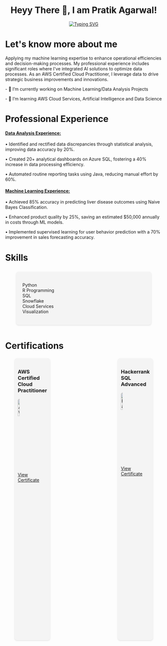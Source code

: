 <!--
**pratik0527/pratik0527** is a ✨ _special_ ✨ repository because its `README.md` (this file) appears on your GitHub profile.

Here are some ideas to get you started:

- 🔭 I’m currently working on ...
- 🌱 I’m currently learning ...
- 👯 I’m looking to collaborate on ...
- 🤔 I’m looking for help with ...
- 💬 Ask me about ...
- 📫 How to reach me: ...
- 😄 Pronouns: ...
- ⚡ Fun fact: ...
-->


<div align="center">
  <h1>Heyy There 👋, I am Pratik Agarwal!</h1>
  <a href="https://git.io/typing-svg"><img src="https://readme-typing-svg.herokuapp.com?font=Fira+Code&weight=600&size=30&pause=500&random=false&width=435&lines=I'm+Data+Analyst;I'm+ML+Enthusiast;I'm+Freelancer" alt="Typing SVG" /></a>
</div>

<div>
  <h1>Let's know more about me</h1>
  <p>
    Applying my machine learning expertise to enhance operational efficiencies and decision-making processes. My professional experience includes significant roles where I've integrated AI solutions to optimize data processes. As an AWS Certified Cloud Practitioner, I leverage data to drive strategic business improvements and innovations.
  </p>
  <p>- 🔭 I’m currently working on Machine Learning/Data Analysis Projects</p>
  <p>- 🌱 I’m learning AWS Cloud Services, Artificial Intelligence and Data Science</p>
</div>

<div>
  <h1>Professional Experience</h1>
  
  <h4><u>Data Analysis Experience:</u></h4>
  <p>•	Identified and rectified data discrepancies through statistical analysis, improving data accuracy by 20%.</p>
  <p>•	Created 20+ analytical dashboards on Azure SQL, fostering a 40% increase in data processing efficiency.</p>
  <p>•	Automated routine reporting tasks using Java, reducing manual effort by 60%.</p>
  
  <h4><u>Machine Learning Experience:</u></h4>
  <p>•	Achieved 85% accuracy in predicting liver disease outcomes using Naive Bayes Classification.</p>
  <p>•	Enhanced product quality by 25%, saving an estimated $50,000 annually in costs through ML models.</p>
  <p>•	Implemented supervised learning for user behavior prediction with a 70% improvement in sales forecasting accuracy.</p>
</div>


<div>
  <h1>Skills</h1>
  <div style="width: 90%; margin: 0 auto; display: flex; flex-wrap: wrap; justify-content: space-between;">
    <div style="flex: 1 1 20%; margin: 10px; background-color: #f4f4f4; border-radius: 8px; padding: 20px; box-shadow: 0 2px 4px rgba(0,0,0,0.1);">
        <ul style="list-style: none; padding: 0;">
          <li>Python</li>
          <li>R Programming</li>
          <li>SQL</li>
          <li>Snowflake</li>
          <li>Cloud Services</li>
          <li>Visualization</li>
        </ul>
    </div>
</div>
</div>

<div>
  <h1>Certifications</h1>
  <div style="width: 90%; margin: 0 auto; display: flex; flex-wrap: wrap; justify-content: space-between;">
    <div style="flex: 0 0 20%; margin: 5px; background-color: #f4f4f4; border-radius: 8px; padding: 10px; box-shadow: 0 2px 4px rgba(0,0,0,0.1);">
      <h3>AWS Certified Cloud Practitioner</h3>
      <a href="https://www.credly.com/badges/570c85e5-392f-4737-927a-d06a59c1fd24">
        <img src="https://images.credly.com/images/00634f82-b07f-4bbd-a6bb-53de397fc3a6/image.png" alt="AWS Certified Cloud Practitioner Certificate" style="width: 25%; height: auto; border-radius: 5px;">
      </a>
      <p><a href="https://www.credly.com/badges/570c85e5-392f-4737-927a-d06a59c1fd24">View Certificate</a></p>
    </div>
    <div style="flex: 0 0 20%; margin: 5px; background-color: #f4f4f4; border-radius: 8px; padding: 10px; box-shadow: 0 2px 4px rgba(0,0,0,0.1);">
      <h3>Hackerrank SQL Advanced</h3>
      <a href="https://www.hackerrank.com/certificates/424f3d7b8a3d">
        <img src="https://miro.medium.com/v2/resize:fit:1400/1*j1_l1kaSaC_LHIC40mthNw.png" alt="Hackerrank SQL Advanced Certificate" style="width: 25%; height: auto; border-radius: 5px;">
      </a>
      <p><a href="https://www.hackerrank.com/certificates/424f3d7b8a3d">View Certificate</a></p>
    </div>
    <!-- Adjust similar settings for the third certification -->
   <!-- <div style="flex: 0 0 28%; margin: 5px; background-color: #f4f4f4; border-radius: 8px; padding: 10px; box-shadow: 0 2px 4px rgba(0,0,0,0.1);">
      <h3>Third Certification</h3>
      <a href="URL_TO_THIRD_CERTIFICATE">
        <img src="URL_TO_THIRD_CERTIFICATE_IMAGE" alt="Third Certificate" style="width: 100%; height: auto; border-radius: 5px;">
      </a>
      <p><a href="URL_TO_THIRD_CERTIFICATE">View Certificate</a></p>
    </div> -->
  </div>
</div>


